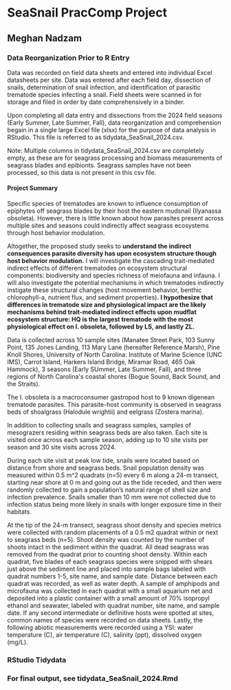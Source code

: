 # SeaSnail PracComp Project
## Meghan Nadzam
### Data Reorganization Prior to R Entry

Data was recorded on field data sheets and entered into individual Excel datasheets per site. Data was entered after each field day, dissection of snails, determination of snail infection, and identification of parasitic trematode species infecting a snail. 
Field sheets were scanned in for storage and filed in order by date comprehensively in a binder.

Upon completing all data entry and dissections from the 2024 field seasons (Early Summer, Late Summer, Fall), data reorganization and comprehension begain in a single large Excel file (xlsx) for the purpose of data analysis in RStudio. This file is referred to as tidydata_SeaSnail_2024.csv.

Note: Multiple columns in tidydata_SeaSnail_2024.csv are completely empty, as these are for seagrass processing and biomass measurements of seagrass blades and epibionts. Seagrass samples have not been processed, so this data is not present in this csv file. 

#### Project Summary

Specific species of trematodes are known to influence consumption of epiphytes off seagrass blades by their host the eastern mudsnail (Ilyanassa obsoleta). However, there is little known about how parasites present across multiple sites and seasons could indirectly affect seagrass ecosystems through host behavior modulation. 

Altogether, the proposed study seeks to **understand the indirect consequences parasite diversity has upon ecosystem structure though host behavior modulation.** I will investigate the cascading trait-mediated indirect effects of different trematodes on ecosystem structural components: biodiversity and species richness of meiofauna and infauna. I will also investigate the potential mechanisms in which trematodes indirectly instigate these structural changes (host movement behavior, benthic chlorophyll-a, nutrient flux, and sediment properties). **I hypothesize that differences in trematode size and physiological impact are the likely mechanisms behind trait-mediated indirect effects upon mudflat ecosystem structure: HQ is the largest trematode with the most physiological effect on I. obsoleta, followed by LS, and lastly ZL.**

Data is collected across 10 sample sites (Manatee Street Park, 103 Sunny Point, 135 Jones Landing, 113 Mary Lane (hereafter Reference Marsh), Pine Knoll Shores, University of North Carolina: Institute of Marine Science (UNC IMS), Carrot Island, Harkers Island Bridge, Miramar Road, 465 Oak Hammock), 3 seasons (Early SUmmer, Late Summer, Fall), and three regions of North Carolina's coastal shores (Bogue Sound, Back Sound, and the Straits).

The I. obsoleta is a macroconsumer gastropod host to 9 known digenean trematode parasites. This parasite-host community is observed in seagrass beds of shoalgrass (Halodule wrightii) and eelgrass (Zostera marina). 

In addition to collecting snails and seagrass samples, samples of mesograzers residing within seagrass beds are also taken. Each site is visited once across each sample season, adding up to 10 site visits per season and 30 site visits across 2024. 

During each site visit at peak low tide, snails were located based on distance from shore and seagrass beds. Snail population density was measured within 0.5 m^2 quadrats (n=5) every 6 m along a 24-m transect, starting near shore at 0 m and going out as the tide receded, and then were randomly collected to gain a population’s natural range of shell size and infection prevalence. Snails smaller than 10 mm were not collected due to infection status being more likely in snails with longer exposure time in their habitats. 

At the tip of the 24-m transect, seagrass shoot density and species metrics were collected with random placements of a 0.5 m2 quadrat within or next to seagrass beds (n=5). Shoot density was counted by the number of shoots intact in the sediment within the quadrat. All dead seagrass was removed from the quadrat prior to counting shoot density. Within each quadrat, five blades of each seagrass species were snipped with shears just above the sediment line and placed into sample bags labeled with quadrat numbers 1-5, site name, and sample date. Distance between each quadrat was recorded, as well as water depth. A sample of amphipods and microfauna was collected in each quadrat with a small aquarium net and deposited into a plastic container with a small amount of 70% isopropyl ethanol and seawater, labeled with quadrat number, site name, and sample date. If any second intermediate or definitive hosts were spotted at sites, common names of species were recorded on data sheets. Lastly, the following abiotic measurements were recorded using a YSI: water temperature (C), air temperature (C), salinity (ppt), dissolved oxygen (mg/L). 

### RStudio Tidydata



### For final output, see tidydata_SeaSnail_2024.Rmd